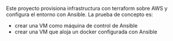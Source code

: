 Este proyecto provisiona infrastructura con terraform sobre AWS y configura el entorno con Ansible.
La prueba de concepto es:
- crear una VM como máquina de control de Ansible
- crear una VM que aloja un docker configurada con Ansible
